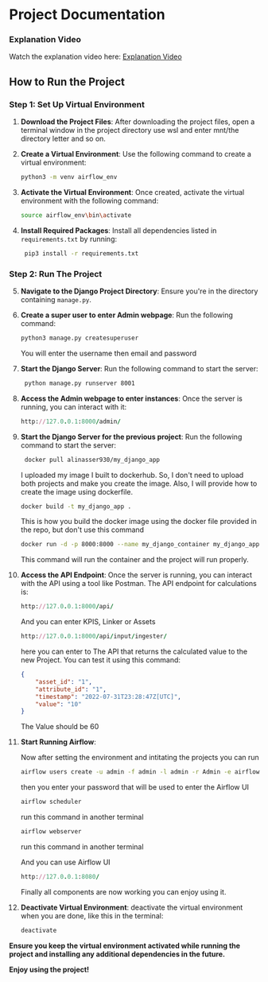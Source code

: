 # **Project Documentation**


### Explanation Video
Watch the explanation video here:  [Explanation Video](https://drive.google.com/file/d/1O2YWf3Dx-jaFfiCSxMBWBw6LeK-P3aI6/view?usp=drive_link)

## **How to Run the Project**

### **Step 1: Set Up Virtual Environment**

1. **Download the Project Files**: After downloading the project files, open a terminal window in the project directory use wsl and enter mnt/the directory letter and so on.

2. **Create a Virtual Environment**: Use the following command to create a virtual environment:
   ```bash
   python3 -m venv airflow_env
   ```

3. **Activate the Virtual Environment**: Once created, activate the virtual environment with the following command:
   ```bash
   source airflow_env\bin\activate
   ```

4. **Install Required Packages**: Install all dependencies listed in `requirements.txt` by running:
   ```bash
    pip3 install -r requirements.txt
   ```
### **Step 2: Run The Project**

5. **Navigate to the Django Project Directory**: Ensure you're in the directory containing `manage.py`.

6. **Create a super user to enter Admin webpage**: Run the following command:
    ```bash
    python3 manage.py createsuperuser
    ```
    You will enter the username then email and password

7. **Start the Django Server**:  Run the following command to start the server:
   ```bash
    python manage.py runserver 8001
   ```

8. **Access the Admin webpage to enter instances**:  Once the server is running, you can interact with it:
    ```ruby
    http://127.0.0.1:8000/admin/
    ```
9. **Start the Django Server for the previous project**:  Run the following command to start the server:
   ```bash
    docker pull alinasser930/my_django_app
   ```
    I uploaded my image I built to dockerhub. So, I don't need to upload both projects and make you create the image. Also, I will provide how to create the image using dockerfile.
    ```bash
    docker build -t my_django_app .
   ```
    This is how you build the docker image using the docker file provided in the repo, but don't use this command
    ```bash
    docker run -d -p 8000:8000 --name my_django_container my_django_app
   ```
   This command will run the container and the project will run properly.
10. **Access the API Endpoint**:  Once the server is running, you can interact with the API using a tool like Postman. The API endpoint for calculations is:
    ```ruby
    http://127.0.0.1:8000/api/
    ```
    And you can enter KPIS, Linker or Assets
    ```ruby
    http://127.0.0.1:8000/api/input/ingester/
    ```
    here you can enter to The API that returns the calculated value to the new Project.
    You can test it using this command:
    ```json
    {
        "asset_id": "1",
        "attribute_id": "1",
        "timestamp": "2022-07-31T23:28:47Z[UTC]",
        "value": "10"
    }
    ```
    The Value should be 60


11. **Start Running Airflow**: 

    Now after setting the environment and intitating the projects you can run
    ```bash
    airflow users create -u admin -f admin -l admin -r Admin -e airflowemail@gmail.com
    ```
    then you enter your password that will be used to enter the Airflow UI

    ```bash
    airflow scheduler
    ```
    run this command in another terminal
    ```bash
    airflow webserver
    ```
    run this command in another terminal

    And you can use Airflow UI
    ```ruby
    http://127.0.0.1:8080/
    ```

    Finally all components are now working you can enjoy using it.


12. **Deactivate Virtual Environment**: deactivate the virtual environment when you are done, like this in the terminal:
    ```bash
    deactivate
    ```

**Ensure you keep the virtual environment activated while running the project and installing any additional dependencies in the future.**



**Enjoy using the project!**
